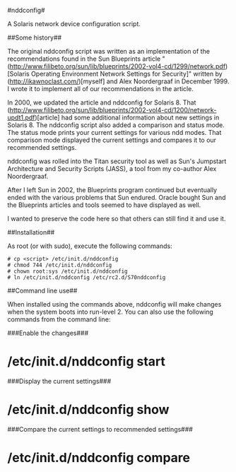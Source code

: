#nddconfig#

A Solaris network device configuration script.

##Some history##

The original nddconfig script was written as an implementation of the recommendations found in the Sun Blueprints article "(http://www.filibeto.org/sun/lib/blueprints/2002-vol4-cd/1299/network.pdf)[Solaris Operating Environment Network Settings for Security]" written by (http://ikawnoclast.com/)[myself] and Alex Noordergraaf in December 1999. I wrote it to implement all of our recommendations in the article.

In 2000, we updated the article and nddconfig for Solaris 8. That (http://www.filibeto.org/sun/lib/blueprints/2002-vol4-cd/1200/network-updt1.pdf)[article] had some additional information about new settings in Solaris 8. The nddconfig script also added a comparison and status mode. The status mode prints your current settings for various ndd modes. That comparison mode displayed the current settings and compares it to our recommended settings.

nddconfig was rolled into the Titan security tool as well as Sun's Jumpstart Architecture and Security Scripts (JASS), a tool from my co-author Alex Noordergraaf.

After I left Sun in 2002, the Blueprints program continued but eventually ended with the various problems that Sun endured. Oracle bought Sun and the Blueprints articles and tools seemed to have displayed as well. 

I wanted to preserve the code here so that others can still find it and use it.

##Installation##

As root (or with sudo), execute the following commands:

    # cp <script> /etc/init.d/nddconfig
    # chmod 744 /etc/init.d/nddconfig
    # chown root:sys /etc/init.d/nddconfig
    # ln /etc/init.d/nddconfig /etc/rc2.d/S70nddconfig

##Command line use##

When installed using the commands above, nddconfig will make changes when the system boots into run-level 2. You can also use the following commands from the command line:

###Enable the changes###

# /etc/init.d/nddconfig start

###Display the current settings###

# /etc/init.d/nddconfig show

###Compare the current settings to recommended settings###

# /etc/init.d/nddconfig compare
